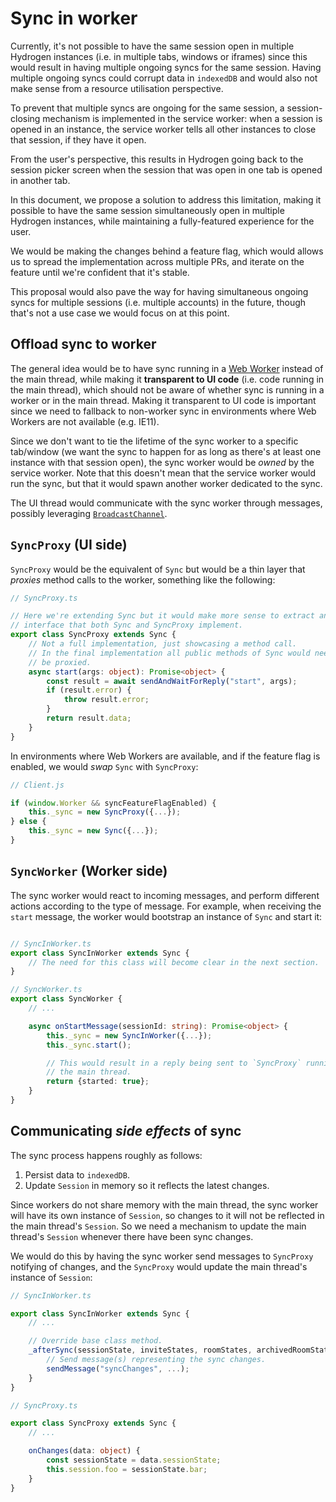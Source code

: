 # Sync in worker
Currently, it's not possible to have the same session open in multiple Hydrogen instances (i.e. in multiple tabs, windows or iframes) since this would result in having multiple ongoing syncs for the same session. Having multiple ongoing syncs could corrupt data in `indexedDB` and would also not make sense from a resource utilisation perspective.

To prevent that multiple syncs are ongoing for the same session, a session-closing mechanism is implemented in the service worker: when a session is opened in an instance, the service worker tells all other instances to close that session, if they have it open.

From the user's perspective, this results in Hydrogen going back to the session picker screen when the session that was open in one tab is opened in another tab.

In this document, we propose a solution to address this limitation, making it possible to have the same session simultaneously open in multiple Hydrogen instances, while maintaining a fully-featured experience for the user.

We would be making the changes behind a feature flag, which would allows us to spread the implementation across multiple PRs, and iterate on the feature until we're confident that it's stable.

This proposal would also pave the way for having simultaneous ongoing syncs for multiple sessions (i.e. multiple accounts) in the future, though that's not a use case we would focus on at this point.

## Offload sync to worker

The general idea would be to have sync running in a [Web Worker](https://developer.mozilla.org/en-US/docs/Web/API/Web_Workers_API) instead of the main thread, while making it **transparent to UI code** (i.e. code running in the main thread), which should not be aware of whether sync is running in a worker or in the main thread. Making it transparent to UI code is important since we need to fallback to non-worker sync in environments where Web Workers are not available (e.g. IE11).

Since we don't want to tie the lifetime of the sync worker to a specific tab/window (we want the sync to happen for as long as there's at least one instance with that session open), the sync worker would be *owned* by the service worker. Note that this doesn't mean that the service worker would run the sync, but that it would spawn another worker dedicated to the sync.

The UI thread would communicate with the sync worker through messages, possibly leveraging [`BroadcastChannel`](https://developer.mozilla.org/en-US/docs/Web/API/BroadcastChannel).

## `SyncProxy` (UI side)

`SyncProxy` would be the equivalent of `Sync` but would be a thin layer that *proxies* method calls to the worker, something like the following:

```typescript
// SyncProxy.ts

// Here we're extending Sync but it would make more sense to extract an ISync
// interface that both Sync and SyncProxy implement.
export class SyncProxy extends Sync {
    // Not a full implementation, just showcasing a method call.
    // In the final implementation all public methods of Sync would need to
    // be proxied.
    async start(args: object): Promise<object> {
        const result = await sendAndWaitForReply("start", args);
        if (result.error) {
            throw result.error;
        }
        return result.data;
    }
}
```

In environments where Web Workers are available, and if the feature flag is enabled, we would *swap* `Sync` with `SyncProxy`:

```javascript
// Client.js

if (window.Worker && syncFeatureFlagEnabled) {
    this._sync = new SyncProxy({...});
} else {
    this._sync = new Sync({...});
}
```

## `SyncWorker` (Worker side)

The sync worker would react to incoming messages, and perform different actions according to the type of message. For example, when receiving the `start` message, the worker would bootstrap an instance of `Sync` and start it:

```typescript

// SyncInWorker.ts
export class SyncInWorker extends Sync {
    // The need for this class will become clear in the next section.
}

// SyncWorker.ts
export class SyncWorker {
    // ...

    async onStartMessage(sessionId: string): Promise<object> {
        this._sync = new SyncInWorker({...});
        this._sync.start();

        // This would result in a reply being sent to `SyncProxy` running in
        // the main thread.
        return {started: true};
    }
}
```

## Communicating *side effects* of sync

The sync process happens roughly as follows:

1. Persist data to `indexedDB`.
2. Update `Session` in memory so it reflects the latest changes.

Since workers do not share memory with the main thread, the sync worker will have its own instance of `Session`, so changes to it will not be reflected in the main thread's `Session`. So we need a mechanism to update the main thread's `Session` whenever there have been sync changes.

We would do this by having the sync worker send messages to `SyncProxy` notifying of changes, and the `SyncProxy` would update the main thread's instance of `Session`:

```typescript
// SyncInWorker.ts

export class SyncInWorker extends Sync {
    // ...

    // Override base class method.
    _afterSync(sessionState, inviteStates, roomStates, archivedRoomStates, log) {
        // Send message(s) representing the sync changes.
        sendMessage("syncChanges", ...);
    }
}
```

```typescript
// SyncProxy.ts

export class SyncProxy extends Sync {
    // ...

    onChanges(data: object) {
        const sessionState = data.sessionState;
        this.session.foo = sessionState.bar;
    }
}
```
